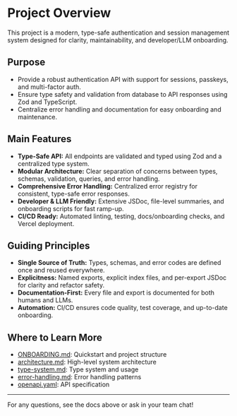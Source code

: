 # Project Overview

This project is a modern, type-safe authentication and session management system designed for clarity, maintainability, and developer/LLM onboarding.

## Purpose
- Provide a robust authentication API with support for sessions, passkeys, and multi-factor auth.
- Ensure type safety and validation from database to API responses using Zod and TypeScript.
- Centralize error handling and documentation for easy onboarding and maintenance.

## Main Features
- **Type-Safe API:** All endpoints are validated and typed using Zod and a centralized type system.
- **Modular Architecture:** Clear separation of concerns between types, schemas, validation, queries, and error handling.
- **Comprehensive Error Handling:** Centralized error registry for consistent, type-safe error responses.
- **Developer & LLM Friendly:** Extensive JSDoc, file-level summaries, and onboarding scripts for fast ramp-up.
- **CI/CD Ready:** Automated linting, testing, docs/onboarding checks, and Vercel deployment.

## Guiding Principles
- **Single Source of Truth:** Types, schemas, and error codes are defined once and reused everywhere.
- **Explicitness:** Named exports, explicit index files, and per-export JSDoc for clarity and refactor safety.
- **Documentation-First:** Every file and export is documented for both humans and LLMs.
- **Automation:** CI/CD ensures code quality, test coverage, and up-to-date onboarding.

## Where to Learn More
- [ONBOARDING.md](./ONBOARDING.md): Quickstart and project structure
- [architecture.md](./architecture.md): High-level system architecture
- [type-system.md](./type-system.md): Type system and usage
- [error-handling.md](./error-handling.md): Error handling patterns
- [openapi.yaml](../openapi.yaml): API specification

---
For any questions, see the docs above or ask in your team chat! 